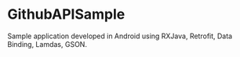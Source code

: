 # GithubAPISample
Sample application developed in Android using RXJava, Retrofit, Data Binding, Lamdas, GSON.
